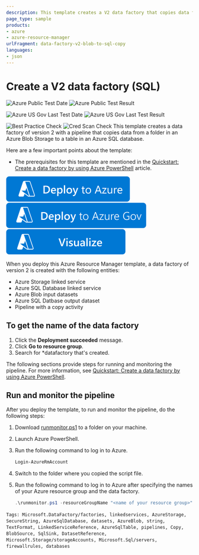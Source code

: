 ```yaml
---
description: This template creates a V2 data factory that copies data from a folder in an Azure Blob Storage to a table in an Azure SQL database.
page_type: sample
products:
- azure
- azure-resource-manager
urlFragment: data-factory-v2-blob-to-sql-copy
languages:
- json
---
```

# Create a V2 data factory (SQL)

![Azure Public Test Date](https://azurequickstartsservice.blob.core.windows.net/badges/quickstarts/microsoft.datafactory/data-factory-v2-blob-to-sql-copy/PublicLastTestDate.svg)
![Azure Public Test Result](https://azurequickstartsservice.blob.core.windows.net/badges/quickstarts/microsoft.datafactory/data-factory-v2-blob-to-sql-copy/PublicDeployment.svg)

![Azure US Gov Last Test Date](https://azurequickstartsservice.blob.core.windows.net/badges/quickstarts/microsoft.datafactory/data-factory-v2-blob-to-sql-copy/FairfaxLastTestDate.svg)
![Azure US Gov Last Test Result](https://azurequickstartsservice.blob.core.windows.net/badges/quickstarts/microsoft.datafactory/data-factory-v2-blob-to-sql-copy/FairfaxDeployment.svg)

![Best Practice Check](https://azurequickstartsservice.blob.core.windows.net/badges/quickstarts/microsoft.datafactory/data-factory-v2-blob-to-sql-copy/BestPracticeResult.svg)
![Cred Scan Check](https://azurequickstartsservice.blob.core.windows.net/badges/quickstarts/microsoft.datafactory/data-factory-v2-blob-to-sql-copy/CredScanResult.svg)
This template creates a data factory of version 2 with a pipeline that copies data from a folder in an Azure Blob Storage to a table in an Azure SQL database.

Here are a few important points about the template:

- The prerequisites for this template are mentioned in the [Quickstart: Create a data factory by using Azure PowerShell](https://learn.microsoft.com/azure/data-factory/tutorial-copy-data-portal#prerequisites) article.

[![Deploy To Azure](https://raw.githubusercontent.com/Azure/azure-quickstart-templates/master/1-CONTRIBUTION-GUIDE/images/deploytoazure.svg?sanitize=true)](https://portal.azure.com/#create/Microsoft.Template/uri/https%3A%2F%2Fraw.githubusercontent.com%2FAzure%2Fazure-quickstart-templates%2Fmaster%2Fquickstarts%2Fmicrosoft.datafactory%2Fdata-factory-v2-blob-to-sql-copy%2Fazuredeploy.json)
[![Deploy To Azure US Gov](https://raw.githubusercontent.com/Azure/azure-quickstart-templates/master/1-CONTRIBUTION-GUIDE/images/deploytoazuregov.svg?sanitize=true)](https://portal.azure.us/#create/Microsoft.Template/uri/https%3A%2F%2Fraw.githubusercontent.com%2FAzure%2Fazure-quickstart-templates%2Fmaster%2Fquickstarts%2Fmicrosoft.datafactory%2Fdata-factory-v2-blob-to-sql-copy%2Fazuredeploy.json)
[![Visualize](https://raw.githubusercontent.com/Azure/azure-quickstart-templates/master/1-CONTRIBUTION-GUIDE/images/visualizebutton.svg?sanitize=true)](http://armviz.io/#/?load=https%3A%2F%2Fraw.githubusercontent.com%2FAzure%2Fazure-quickstart-templates%2Fmaster%2Fquickstarts%2Fmicrosoft.datafactory%2Fdata-factory-v2-blob-to-sql-copy%2Fazuredeploy.json)

When you deploy this Azure Resource Manager template, a data factory of version 2 is created with the following entities:

- Azure Storage linked service
- Azure SQL Database linked service
- Azure Blob input datasets
- Azure SQL Datbase output dataset
- Pipeline with a copy activity

## To get the name of the data factory
1. Click the **Deployment succeeded** message.
2. Click **Go to resource group**.
3. Search for *datafactory that's created.

The following sections provide steps for running and monitoring the pipeline. For more information, see [Quickstart: Create a data factory by using Azure PowerShell](https://learn.microsoft.com/azure/data-factory/quickstart-create-data-factory-powershell).

## Run and monitor the pipeline
After you deploy the template, to run and monitor the pipeline, do the following steps:

1. Download [runmonitor.ps1](https://github.com/Azure/azure-quickstart-templates/tree/master/101-data-factory-v2-blob-to-sql-copy/scripts) to a folder on your machine.
2. Launch Azure PowerShell.
3.  Run the following command to log in to Azure.

	```powershell
	Login-AzureRmAccount
	```
4. Switch to the folder where you copied the script file.
5. Run the following command to log in to Azure after specifying the names of your Azure resource group and the data factory.

	```powershell
	.\runmonitor.ps1 -resourceGroupName "<name of your resource group>" -DataFactoryName "<name of your data factory>"
	```

`Tags: Microsoft.DataFactory/factories, linkedservices, AzureStorage, SecureString, AzureSqlDatabase, datasets, AzureBlob, string, TextFormat, LinkedServiceReference, AzureSqlTable, pipelines, Copy, BlobSource, SqlSink, DatasetReference, Microsoft.Storage/storageAccounts, Microsoft.Sql/servers, firewallrules, databases`
